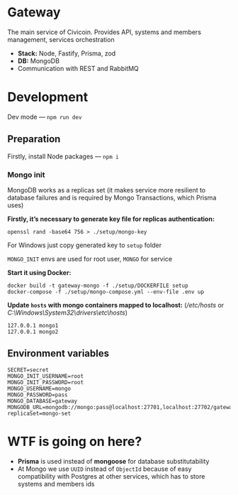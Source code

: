 # Gateway

The main service of Civicoin. Provides API, systems and members management, services orchestration

- **Stack:** Node, Fastify, Prisma, zod
- **DB:** MongoDB
- Communication with REST and RabbitMQ

# Development

Dev mode — `npm run dev`

## Preparation

Firstly, install Node packages — `npm i`

### Mongo init

MongoDB works as a replicas set (it makes service more resilient to database failures and is required by Mongo Transactions, which Prisma uses)

**Firstly, it’s necessary to generate key file for replicas authentication:**
```
openssl rand -base64 756 > ./setup/mongo-key
```

For Windows just copy generated key to `setup` folder

`MONGO_INIT` envs are used for root user, `MONGO` for service

**Start it using Docker:**
```
docker build -t gateway-mongo -f ./setup/DOCKERFILE setup
docker-compose -f ./setup/mongo-compose.yml --env-file .env up
```

**Update `hosts` with mongo containers mapped to localhost:** (*/etc/hosts* or *C:\Windows\System32\drivers\etc\hosts*)
```
127.0.0.1 mongo1
127.0.0.1 mongo2
```

## Environment variables
```
SECRET=secret
MONGO_INIT_USERNAME=root
MONGO_INIT_PASSWORD=root
MONGO_USERNAME=mongo
MONGO_PASSWORD=pass
MONGO_DATABASE=gateway
MONGODB_URL=mongodb://mongo:pass@localhost:27701,localhost:27702/gateway?replicaSet=mongo-set

```

# WTF is going on here?

- **Prisma** is used instead of **mongoose** for database substitutability
- At Mongo we use `UUID` instead of `ObjectId` because of easy compatibility with Postgres at other services, which has to store systems and members ids
